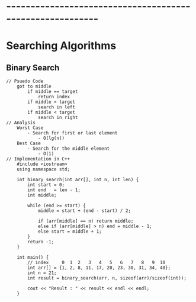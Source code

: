 # ---------------------------------------------------------
# Searching Algorithms
## Binary Search
	// Psuedo Code
		got to middle
			if middle == target
				return index
			if middle > target
				search in left
			if middle < target
				search in right
	// Analysis
		Worst Case
			- Search for first or last element
				- O(lg(n))
		Best Case
			- Search for the middle element 
				- O(1)
	// Implementation in C++
		#include <iostream>
		using namespace std;

		int binary_search(int arr[], int n, int len) {
			int start = 0;
			int end   = len - 1;
			int middle;

			while (end >= start) {
				middle = start + (end - start) / 2;

				if (arr[middle] == n) return middle;
				else if (arr[middle] > n) end = middle - 1;
				else start = middle + 1;
			}
			return -1;
		}

		int main() {
			// index	 0  1  2   3   4   5   6   7   8   9  10
			int arr[] = {1, 2, 8, 11, 17, 20, 23, 30, 31, 34, 40};
			int n = 21;
			int result = binary_search(arr, n, sizeof(arr)/sizeof(int));

			cout << "Result : " << result << endl << endl;
		}


